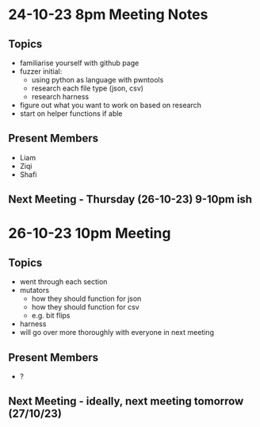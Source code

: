 # 24-10-23 8pm Meeting Notes 
## Topics
- familiarise yourself with github page
- fuzzer initial:
    - using python as language with pwntools
    - research each file type (json, csv)
    - research harness
- figure out what you want to work on based on research
- start on helper functions if able
## Present Members
- Liam
- Ziqi
- Shafi

## Next Meeting - Thursday (26-10-23) 9-10pm ish

# 26-10-23 10pm Meeting
## Topics
- went through each section
- mutators
    - how they should function for json
    - how they should function for csv
    - e.g. bit flips
- harness
- will go over more thoroughly with everyone in next meeting
## Present Members
- ?

## Next Meeting - ideally, next meeting tomorrow (27/10/23)


